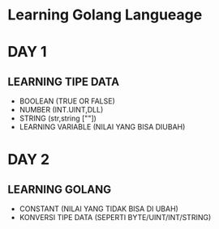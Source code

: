 # Learning Golang Langueage

# DAY 1
## LEARNING TIPE DATA
 - BOOLEAN (TRUE OR FALSE)
  - NUMBER (INT.UINT,DLL)
  - STRING (str,string [""])
 - LEARNING VARIABLE (NILAI YANG BISA DIUBAH)

# DAY 2
## LEARNING GOLANG
- CONSTANT (NILAI YANG TIDAK BISA DI UBAH)
- KONVERSI TIPE DATA (SEPERTI BYTE/UINT/INT/STRING)